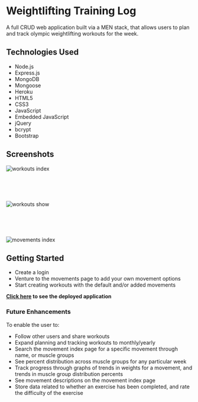 
# Weightlifting Training Log

A full CRUD web application built via a MEN stack, that allows users to plan and track olympic weightlifting workouts for the week.

## Technologies Used

- Node.js
- Express.js
- MongoDB
- Mongoose
- Heroku
- HTML5
- CSS3
- JavaScript
- Embedded JavaScript
- jQuery
- bcrypt
- Bootstrap

## Screenshots

![workouts index](https://i.imgur.com/lxkTHra.png)

<br>
<br>
<br>

![workouts show](https://i.imgur.com/ZmtjznU.png)

<br>
<br>
<br>

![movements index](https://i.imgur.com/Hj3zpFx.png)


## Getting Started

- Create a login
- Venture to the movements page to add your own movement options
- Start creating workouts with the default and/or added movements 

**[Click here](https://weightlifting-log.herokuapp.com/) to see the deployed application**


### Future Enhancements

To enable the user to:

- Follow other users and share workouts
- Expand planning and tracking workouts to monthly/yearly
- Search the movement index page for a specific movement through name, or muscle groups
- See percent distribution across muscle groups for any particular week
- Track progress through graphs of trends in weights for a movement, and trends in muscle group distribution percents
- See movement descriptions on the movement index page
- Store data related to whether an exercise has been completed, and rate the difficulty of the exercise
